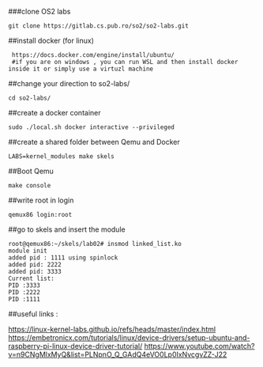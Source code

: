 ###clone OS2 labs

```
git clone https://gitlab.cs.pub.ro/so2/so2-labs.git
```
##install docker (for linux)

```
 https://docs.docker.com/engine/install/ubuntu/
 #if you are on windows , you can run WSL and then install docker inside it or simply use a virtuzl machine
```
##change your direction to so2-labs/

```
cd so2-labs/
```

##create a docker container

```
sudo ./local.sh docker interactive --privileged
```

##create a shared folder between Qemu and Docker 

```
LABS=kernel_modules make skels
```

##Boot Qemu 

```
make console
```
##write root in login 

```
qemux86 login:root
```

##go to skels and insert the module 

```
root@qemux86:~/skels/lab02# insmod linked_list.ko                                          
module init                                                                                
added pid : 1111 using spinlock                                                            
added pid: 2222                                                                            
added pid: 3333                                                                            
Current list:                                                                              
PID :3333                                                                                  
PID :2222                                                                                  
PID :1111                         
```


##useful links : 

https://linux-kernel-labs.github.io/refs/heads/master/index.html
https://embetronicx.com/tutorials/linux/device-drivers/setup-ubuntu-and-raspberry-pi-linux-device-driver-tutorial/
https://www.youtube.com/watch?v=n9CNgMlxMyQ&list=PLNpnO_Q_GAdQ4eVO0Lp0IxNvcgvZZ-J22


